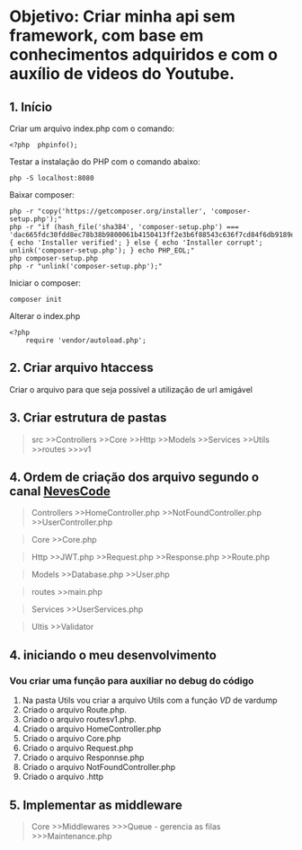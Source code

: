 # Objetivo: Criar minha api sem framework, com base em conhecimentos adquiridos e com o auxílio de videos do Youtube.

## 1. Início
Criar um arquivo index.php com o comando:

```<?php  phpinfo();```

Testar a instalação do PHP com o comando abaixo:
```
php -S localhost:8080
```

Baixar composer:
```
php -r "copy('https://getcomposer.org/installer', 'composer-setup.php');"
php -r "if (hash_file('sha384', 'composer-setup.php') === 'dac665fdc30fdd8ec78b38b9800061b4150413ff2e3b6f88543c636f7cd84f6db9189d43a81e5503cda447da73c7e5b6') { echo 'Installer verified'; } else { echo 'Installer corrupt'; unlink('composer-setup.php'); } echo PHP_EOL;"
php composer-setup.php
php -r "unlink('composer-setup.php');"
```
Iniciar o composer:
```
composer init
```

Alterar o index.php 


```
<?php  
    require 'vendor/autoload.php';
```
## 2. Criar arquivo htaccess
Criar o arquivo para que seja possível a utilização de url amigável

## 3. Criar estrutura de pastas
>src
    >>Controllers
    >>Core
    >>Http
    >>Models
    >>Services
    >>Utils
    >>routes
      >>>v1

## 4. Ordem de criação dos arquivo segundo o canal [NevesCode](https://www.youtube.com/watch?v=5fg5NG2ucsA)

>Controllers
    >>HomeController.php
    >>NotFoundController.php
    >>UserController.php

>Core
    >>Core.php

>Http
    >>JWT.php
    >>Request.php
    >>Response.php
    >>Route.php

>Models
    >>Database.php
    >>User.php

>routes
    >>main.php

>Services
    >>UserServices.php

>Ultis
    >>Validator

## 4. iniciando o meu desenvolvimento

### Vou criar uma função para auxiliar no debug do código
1. Na pasta Utils vou criar a arquivo Utils com a função *VD* de vardump
2. Criado o arquivo Route.php.
3. Criado o arquivo routesv1.php.
4. Criado o arquivo HomeController.php
5. Criado o arquivo Core.php 
6. Criado o arquivo Request.php
7. Criado o arquivo Responnse.php
8. Criado o arquivo NotFoundController.php
9. Criado o arquivo .http

## 5. Implementar as middleware

>Core
    >>Middlewares
        >>>Queue - gerencia as filas
        >>>Maintenance.php 
